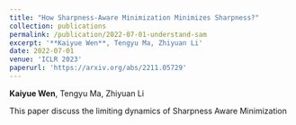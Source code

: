 ```yaml
---
title: "How Sharpness-Aware Minimization Minimizes Sharpness?"
collection: publications
permalink: /publication/2022-07-01-understand-sam
excerpt: '**Kaiyue Wen**, Tengyu Ma, Zhiyuan Li'
date: 2022-07-01
venue: 'ICLR 2023'
paperurl: 'https://arxiv.org/abs/2211.05729'
---
```

**Kaiyue Wen**, Tengyu Ma, Zhiyuan Li

This paper discuss the limiting dynamics of Sharpness Aware Minimization
